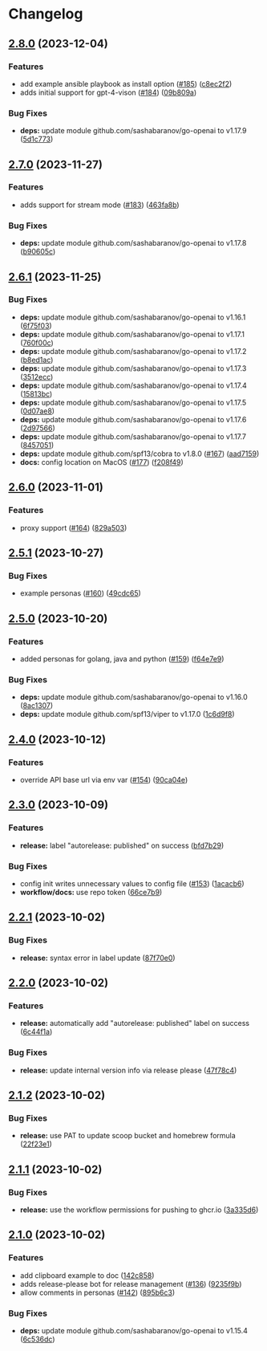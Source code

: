 # Changelog

## [2.8.0](https://github.com/tbckr/sgpt/compare/v2.7.0...v2.8.0) (2023-12-04)


### Features

* add example ansible playbook as install option ([#185](https://github.com/tbckr/sgpt/issues/185)) ([c8ec2f2](https://github.com/tbckr/sgpt/commit/c8ec2f26b442458579fd350a52d832d5b582e9fa))
* adds initial support for gpt-4-vison ([#184](https://github.com/tbckr/sgpt/issues/184)) ([09b809a](https://github.com/tbckr/sgpt/commit/09b809a408f4da0d7c06b26d61a4a21674881c81))


### Bug Fixes

* **deps:** update module github.com/sashabaranov/go-openai to v1.17.9 ([5d1c773](https://github.com/tbckr/sgpt/commit/5d1c773a9b7a6bc8f2b3305bad8355497974e6fd))

## [2.7.0](https://github.com/tbckr/sgpt/compare/v2.6.1...v2.7.0) (2023-11-27)


### Features

* adds support for stream mode ([#183](https://github.com/tbckr/sgpt/issues/183)) ([463fa8b](https://github.com/tbckr/sgpt/commit/463fa8ba45392064f725cad20af2bf06ddbdb424))


### Bug Fixes

* **deps:** update module github.com/sashabaranov/go-openai to v1.17.8 ([b90605c](https://github.com/tbckr/sgpt/commit/b90605cbe9dde8ffe7f68bb264f2d878184ef060))

## [2.6.1](https://github.com/tbckr/sgpt/compare/v2.6.0...v2.6.1) (2023-11-25)


### Bug Fixes

* **deps:** update module github.com/sashabaranov/go-openai to v1.16.1 ([6f75f03](https://github.com/tbckr/sgpt/commit/6f75f03955b92a961232b6abfca3990d2015ce7b))
* **deps:** update module github.com/sashabaranov/go-openai to v1.17.1 ([760f00c](https://github.com/tbckr/sgpt/commit/760f00cb03be2d6024cbefda78a33038fabf0622))
* **deps:** update module github.com/sashabaranov/go-openai to v1.17.2 ([b8ed1ac](https://github.com/tbckr/sgpt/commit/b8ed1ac79cf0fd119d0da4aa9618e4455d89d7dc))
* **deps:** update module github.com/sashabaranov/go-openai to v1.17.3 ([3512ecc](https://github.com/tbckr/sgpt/commit/3512ecc6fa55adbd4d6fb1fd5ce721f3049ad616))
* **deps:** update module github.com/sashabaranov/go-openai to v1.17.4 ([15813bc](https://github.com/tbckr/sgpt/commit/15813bc509ad954e083bf72e91aebb86e389619d))
* **deps:** update module github.com/sashabaranov/go-openai to v1.17.5 ([0d07ae8](https://github.com/tbckr/sgpt/commit/0d07ae88f3b8c3c8beaa230fbf5b9910565c7810))
* **deps:** update module github.com/sashabaranov/go-openai to v1.17.6 ([2d97566](https://github.com/tbckr/sgpt/commit/2d97566309f6e4fe9ce3588687cc485362f84f42))
* **deps:** update module github.com/sashabaranov/go-openai to v1.17.7 ([8457051](https://github.com/tbckr/sgpt/commit/845705103ee6602f03feb44046aff26560b664bf))
* **deps:** update module github.com/spf13/cobra to v1.8.0 ([#167](https://github.com/tbckr/sgpt/issues/167)) ([aad7159](https://github.com/tbckr/sgpt/commit/aad71592aae3439dac456921db5886ec3790173e))
* **docs:** config location on MacOS ([#177](https://github.com/tbckr/sgpt/issues/177)) ([f208f49](https://github.com/tbckr/sgpt/commit/f208f491730abf3ac66767e25e30efa0974733f8))

## [2.6.0](https://github.com/tbckr/sgpt/compare/v2.5.1...v2.6.0) (2023-11-01)


### Features

* proxy support ([#164](https://github.com/tbckr/sgpt/issues/164)) ([829a503](https://github.com/tbckr/sgpt/commit/829a503333d59a678af9b6fb1e672c4262136e88))

## [2.5.1](https://github.com/tbckr/sgpt/compare/v2.5.0...v2.5.1) (2023-10-27)


### Bug Fixes

* example personas ([#160](https://github.com/tbckr/sgpt/issues/160)) ([49cdc65](https://github.com/tbckr/sgpt/commit/49cdc6523949f390c720d829a0b35d1b5b62baee))

## [2.5.0](https://github.com/tbckr/sgpt/compare/v2.4.0...v2.5.0) (2023-10-20)


### Features

* added personas for golang, java and python ([#159](https://github.com/tbckr/sgpt/issues/159)) ([f64e7e9](https://github.com/tbckr/sgpt/commit/f64e7e9efe0e2f2ebbc7f6e24ae167f583829481))


### Bug Fixes

* **deps:** update module github.com/sashabaranov/go-openai to v1.16.0 ([8ac1307](https://github.com/tbckr/sgpt/commit/8ac13076b2efec1c416f90f292a3882a2e359704))
* **deps:** update module github.com/spf13/viper to v1.17.0 ([1c6d9f8](https://github.com/tbckr/sgpt/commit/1c6d9f8f3ab8658c8e2bcde363fc722e6e825630))

## [2.4.0](https://github.com/tbckr/sgpt/compare/v2.3.0...v2.4.0) (2023-10-12)


### Features

* override API base url via env var ([#154](https://github.com/tbckr/sgpt/issues/154)) ([90ca04e](https://github.com/tbckr/sgpt/commit/90ca04e71a43edae0b0b89c043c2f74aab031c0a))

## [2.3.0](https://github.com/tbckr/sgpt/compare/v2.2.1...v2.3.0) (2023-10-09)


### Features

* **release:** label "autorelease: published" on success ([bfd7b29](https://github.com/tbckr/sgpt/commit/bfd7b295ba9c21c969a7dd91378b8aaf0c46434d))


### Bug Fixes

* config init writes unnecessary values to config file ([#153](https://github.com/tbckr/sgpt/issues/153)) ([1acacb6](https://github.com/tbckr/sgpt/commit/1acacb6a2be258932cf174a251476749b7cb2f7b))
* **workflow/docs:** use repo token ([66ce7b9](https://github.com/tbckr/sgpt/commit/66ce7b98e8d6ddd3bf2157416d21920b3f620f7d))

## [2.2.1](https://github.com/tbckr/sgpt/compare/v2.2.0...v2.2.1) (2023-10-02)


### Bug Fixes

* **release:** syntax error in label update ([87f70e0](https://github.com/tbckr/sgpt/commit/87f70e07642497b9a8f9b6bdb2e353bf9452c221))

## [2.2.0](https://github.com/tbckr/sgpt/compare/v2.1.2...v2.2.0) (2023-10-02)


### Features

* **release:** automatically add "autorelease: published" label on success ([6c44f1a](https://github.com/tbckr/sgpt/commit/6c44f1ad6d9695803ea9ec7361fbafc459e75626))


### Bug Fixes

* **release:** update internal version info via release please ([47f78c4](https://github.com/tbckr/sgpt/commit/47f78c4add36993f1e2cde22a8f60dfcb776a6ba))

## [2.1.2](https://github.com/tbckr/sgpt/compare/v2.1.1...v2.1.2) (2023-10-02)


### Bug Fixes

* **release:** use PAT to update scoop bucket and homebrew formula ([22f23e1](https://github.com/tbckr/sgpt/commit/22f23e10ec751e874adc72c5dc63819005380f2d))

## [2.1.1](https://github.com/tbckr/sgpt/compare/v2.1.0...v2.1.1) (2023-10-02)


### Bug Fixes

* **release:** use the workflow permissions for pushing to ghcr.io ([3a335d6](https://github.com/tbckr/sgpt/commit/3a335d6589d84abc76507e68524f19a7fca3cfee))

## [2.1.0](https://github.com/tbckr/sgpt/compare/v2.0.0...v2.1.0) (2023-10-02)


### Features

* add clipboard example to doc ([142c858](https://github.com/tbckr/sgpt/commit/142c858442b260fce242776c74b09afbba2b5ed3))
* adds release-please bot for release management ([#136](https://github.com/tbckr/sgpt/issues/136)) ([9235f9b](https://github.com/tbckr/sgpt/commit/9235f9b197f3ccddb7901632246c05d6d03afc0e))
* allow comments in personas ([#142](https://github.com/tbckr/sgpt/issues/142)) ([895b6c3](https://github.com/tbckr/sgpt/commit/895b6c347e379fdff0c9a0d700847c07877a15e1))


### Bug Fixes

* **deps:** update module github.com/sashabaranov/go-openai to v1.15.4 ([6c536dc](https://github.com/tbckr/sgpt/commit/6c536dc99616db504b580b81e2596ece75c65ea3))
